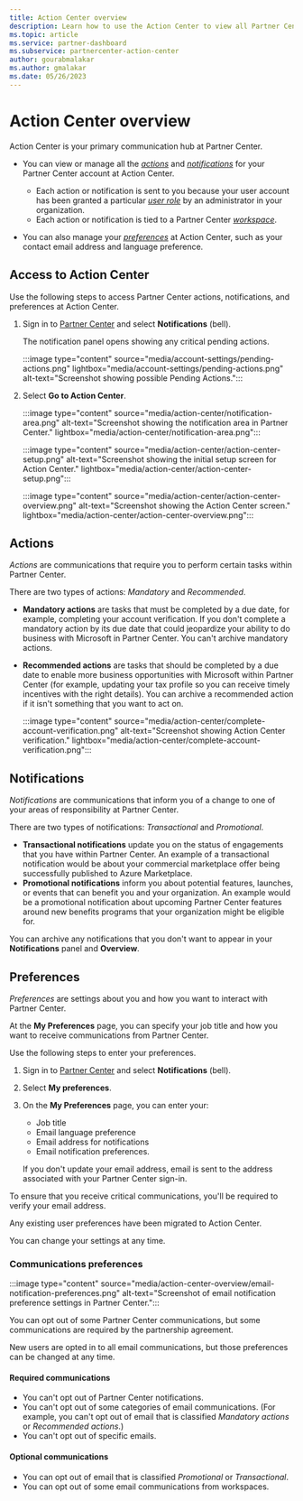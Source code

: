 ```yaml
---
title: Action Center overview
description: Learn how to use the Action Center to view all Partner Center actions and notifications.
ms.topic: article
ms.service: partner-dashboard
ms.subservice: partnercenter-action-center
author: gourabmalakar
ms.author: gmalakar
ms.date: 05/26/2023
---
```


# Action Center overview

 Action Center is your primary communication hub at Partner Center.

- You can view or manage all the [*actions*](#actions) and [*notifications*](#notifications) for your Partner Center account at Action Center.
  - Each action or notification is sent to you because your user account has been granted a particular *[user role](permissions-overview.md)* by an administrator in your organization.
  - Each action or notification is tied to a Partner Center *[workspace](find-workspaces-roles-admins.md)*.

- You can also manage your *[preferences](#preferences)* at Action Center, such as your contact email address and language preference.

## Access to Action Center

Use the following steps to access Partner Center actions, notifications, and preferences at Action Center.

1. Sign in to [Partner Center](https://partner.microsoft.com/dashboard/home) and select **Notifications** (bell).

   The notification panel opens showing any critical pending actions.

   :::image type="content" source="media/account-settings/pending-actions.png" lightbox="media/account-settings/pending-actions.png" alt-text="Screenshot showing possible Pending Actions.":::

2. Select **Go to Action Center**.

   :::image type="content" source="media/action-center/notification-area.png" alt-text="Screenshot showing the notification area in Partner Center." lightbox="media/action-center/notification-area.png":::

   :::image type="content" source="media/action-center/action-center-setup.png" alt-text="Screenshot showing the initial setup screen for Action Center." lightbox="media/action-center/action-center-setup.png":::

   :::image type="content" source="media/action-center/action-center-overview.png" alt-text="Screenshot showing the Action Center screen." lightbox="media/action-center/action-center-overview.png":::

## Actions

*Actions* are communications that require you to perform certain tasks within Partner Center.

There are two types of actions: *Mandatory* and *Recommended*.

- **Mandatory actions** are tasks that must be completed by a due date, for example, completing your account verification. If you don't complete a mandatory action by its due date that could jeopardize your ability to do business with Microsoft in Partner Center. You can't archive mandatory actions.
- **Recommended actions** are tasks that should be completed by a due date to enable more business opportunities with Microsoft within Partner Center (for example, updating your tax profile so you can receive timely incentives with the right details). You can archive a recommended action if it isn't something that you want to act on.

   :::image type="content" source="media/action-center/complete-account-verification.png" alt-text="Screenshot showing Action Center verification." lightbox="media/action-center/complete-account-verification.png":::

## Notifications

*Notifications* are communications that inform you of a change to one of your areas of responsibility at Partner Center.

There are two types of notifications: *Transactional* and *Promotional*.

- **Transactional notifications** update you on the status of engagements that you have within Partner Center. An example of a transactional notification would be about your commercial marketplace offer being successfully published to Azure Marketplace.
- **Promotional notifications** inform you about potential features, launches, or events that can benefit you and your organization. An example would be a promotional notification about upcoming Partner Center features around new benefits programs that your organization might be eligible for.

You can archive any notifications that you don't want to appear in your **Notifications** panel and **Overview**.

## Preferences

*Preferences* are settings about you and how you want to interact with Partner Center.

At the **My Preferences** page, you can specify your job title and how you want to receive communications from Partner Center.

Use the following steps to enter your preferences.

1. Sign in to [Partner Center](https://partner.microsoft.com/dashboard/home) and select **Notifications** (bell).
2. Select **My preferences**.
3. On the **My Preferences** page, you can enter your:

   - Job title
   - Email language preference
   - Email address for notifications
   - Email notification preferences.

   If you don't update your email address, email is sent to the address associated with your Partner Center sign-in.

To ensure that you receive critical communications, you'll be required to verify your email address.

Any existing user preferences have been migrated to Action Center.

You can change your settings at any time.

### Communications preferences

 :::image type="content" source="media/action-center-overview/email-notification-preferences.png" alt-text="Screenshot of email notification preference settings in Partner Center.":::

You can opt out of some Partner Center communications, but some communications are required by the partnership agreement.

New users are opted in to all email communications, but those preferences can be changed at any time.

#### Required communications

- You can't opt out of Partner Center notifications.
- You can't opt out of some categories of email communications. (For example, you can't opt out of email that is classified *Mandatory actions* or *Recommended actions*.)
- You can't opt out of specific emails.

#### Optional communications

- You can opt out of email that is classified *Promotional* or *Transactional*.
- You can opt out of some email communications from workspaces.
